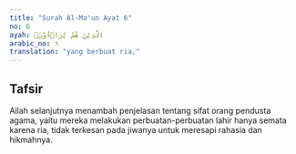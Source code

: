 ```yaml
---
title: "Surah Al-Ma'un Ayat 6"
no: 6
ayah: الَّذِيْنَ هُمْ يُرَاۤءُوْنَۙ
arabic_no: ٦
translation: "yang berbuat ria,"
---
```


## Tafsir

Allah selanjutnya menambah penjelasan tentang sifat orang pendusta agama, yaitu mereka melakukan perbuatan-perbuatan lahir hanya semata karena ria, tidak terkesan pada jiwanya untuk meresapi rahasia dan hikmahnya.